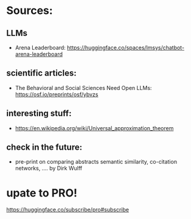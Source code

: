 # Sources: 


## LLMs
- Arena Leaderboard: https://huggingface.co/spaces/lmsys/chatbot-arena-leaderboard


## scientific articles:
- The Behavioral and Social Sciences Need Open LLMs: https://osf.io/preprints/osf/ybvzs


## interesting stuff:

- https://en.wikipedia.org/wiki/Universal_approximation_theorem



## check in the future:

- pre-print on comparing abstracts semantic similarity, co-citation networks, .... by Dirk Wulff


# upate to PRO!
https://huggingface.co/subscribe/pro#subscribe

